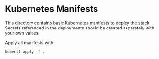 # Kubernetes Manifests

This directory contains basic Kubernetes manifests to deploy the stack.
Secrets referenced in the deployments should be created separately with your own values.

Apply all manifests with:
```bash
kubectl apply -f .
```
